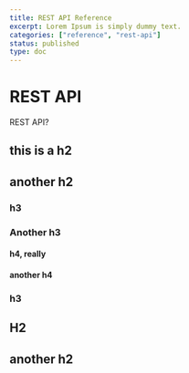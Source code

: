 ```yaml
---
title: REST API Reference
excerpt: Lorem Ipsum is simply dummy text.
categories: ["reference", "rest-api"]
status: published
type: doc
---
```

# REST API

REST API?

## this is a h2

## another h2

### h3

### Another h3

#### h4, really

#### another h4

### h3

## H2

## another h2